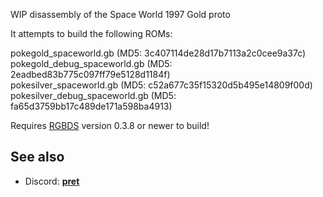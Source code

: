 WIP disassembly of the Space World 1997 Gold proto

It attempts to build the following ROMs:

pokegold_spaceworld.gb         (MD5: 3c407114de28d17b7113a2c0cee9a37c)  
pokegold_debug_spaceworld.gb   (MD5: 2eadbed83b775c097ff79e5128d1184f)  
pokesilver_spaceworld.gb       (MD5: c52a677c35f15320d5b495e14809f00d)  
pokesilver_debug_spaceworld.gb (MD5: fa65d3759bb17c489de171a598ba4913)  

Requires [RGBDS](https://github.com/rednex/rgbds) version 0.3.8 or newer to build!

## See also
* Discord: [**pret**][Discord]

[Discord]: https://discord.gg/vdTW48Q
